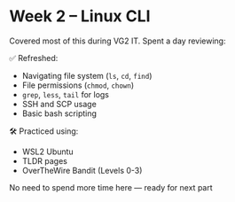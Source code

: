 # Week 2 – Linux CLI

Covered most of this during VG2 IT. Spent a day reviewing:

✅ Refreshed:
- Navigating file system (`ls`, `cd`, `find`)
- File permissions (`chmod`, `chown`)
- `grep`, `less`, `tail` for logs
- SSH and SCP usage
- Basic bash scripting

🛠️ Practiced using:
- WSL2 Ubuntu
- TLDR pages
- OverTheWire Bandit (Levels 0-3)

No need to spend more time here — ready for next part

